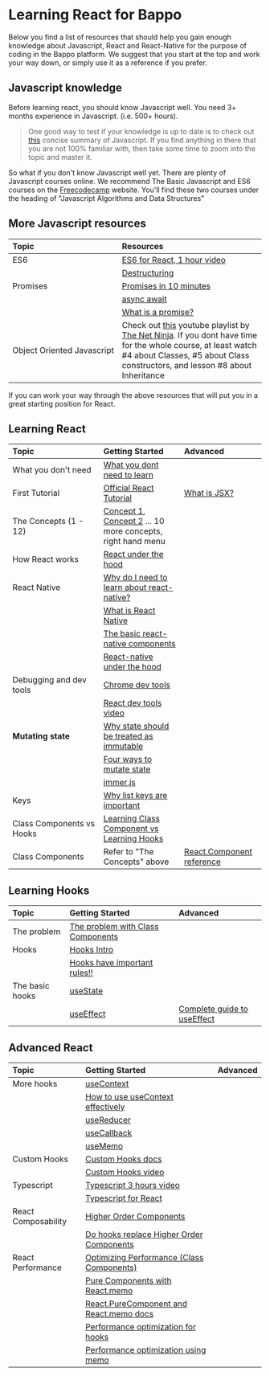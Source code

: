 # Learning React for Bappo

Below you find a list of resources that should help you gain enough knowledge about Javascript, React and React-Native for the purpose of coding in the Bappo platform. We suggest that you start at the top and work your way down, or simply use it as a reference if you prefer.

## Javascript knowledge

Before learning react, you should know Javascript well. You need 3+ months experience in Javascript. \(i.e. 500+ hours\).

> One good way to test if your knowledge is up to date is to check out [this](https://developer.mozilla.org/en-US/docs/Web/JavaScript/A_re-introduction_to_JavaScript) concise summary of Javascript. If you find anything in there that you are not 100% familiar with, then take some time to zoom into the topic and master it.

So what if you don't know Javascript well yet. There are plenty of Javascript courses online. We recommend The Basic Javascript and ES6 courses on the [Freecodecamp](https://www.freecodecamp.org/learn) website. You'll find these two courses under the heading of "Javascript Algorithms and Data Structures"

## More Javascript resources

| Topic | Resources |
| :--- | :--- |
| ES6 | [ES6 for React, 1 hour video](https://www.youtube.com/watch?v=NCwa_xi0Uuc&t=109s) |
|  | [Destructuring](https://developer.mozilla.org/en-US/docs/Web/JavaScript/Reference/Operators/Destructuring_assignment) |
| Promises | [Promises in 10 minutes](https://www.youtube.com/watch?v=DHvZLI7Db8E) |
|  | [async await](https://youtu.be/V_Kr9OSfDeU) |
|  | [What is a promise?](https://medium.com/javascript-scene/master-the-javascript-interview-what-is-a-promise-27fc71e77261) |
| Object Oriented Javascript | Check out [this](https://www.youtube.com/playlist?list=PL4cUxeGkcC9i5yvDkJgt60vNVWffpblB7) youtube playlist by [The Net Ninja](https://www.youtube.com/channel/UCW5YeuERMmlnqo4oq8vwUpg). If you dont have time for the whole course, at least watch \#4 about Classes, \#5 about Class constructors, and lesson \#8 about Inheritance |

If you can work your way through the above resources that will put you in a great starting position for React.

## Learning React

| Topic | Getting Started | Advanced |
| :--- | :--- | :--- |
| What you don't need | [What you dont need to learn](https://vimeo.com/445431272/99599f7a74) |  |
| First Tutorial | [Official React Tutorial](https://reactjs.org/tutorial/tutorial.html) | [What is JSX?](https://reactjs.org/docs/jsx-in-depth.html) |
| The Concepts \(1 - 12\) | [Concept 1](https://reactjs.org/docs/hello-world.html), [Concept 2](https://reactjs.org/docs/introducing-jsx.html) ... 10 more concepts, right hand menu |  |
| How React works | [React under the hood](https://www.freecodecamp.org/news/react-under-the-hood/) |  |
| React Native | [Why do I need to learn about react-native?](https://vimeo.com/445446985/01569eee6e) |  |
|  | [What is React Native](https://medium.com/@thinkwik/react-native-what-is-it-and-why-is-it-used-b132c3581df) |  |
|  | [The basic react-native components](https://reactnative.dev/docs/intro-react-native-components) |  |
|  | [React-native under the hood](https://www.youtube.com/watch?v=OnCio4h1J3M) |  |
| Debugging and dev tools | [Chrome dev tools](https://www.youtube.com/watch?v=H0XScE08hy8) |  |
|  | [React dev tools video](https://www.youtube.com/watch?v=DQjMiKEwl_E) |  |
| **Mutating state** | [Why state should be treated as immutable](https://www.youtube.com/watch?v=4LzcQyZ9JOU&t=211s) |  |
|  | [Four ways to mutate state](https://www.freecodecamp.org/news/handling-state-in-react-four-immutable-approaches-to-consider-d1f5c00249d5/) |  |
|  | [immer.js](https://www.youtube.com/watch?v=vsrhBUxfXQM) |  |
| Keys | [Why list keys are important](https://www.youtube.com/watch?v=0sasRxl35_8) |  |
| Class Components vs Hooks | [Learning Class Component vs Learning Hooks](https://vimeo.com/445472770/ace64e31ec) |  |
| Class Components | Refer to "The Concepts" above | [React.Component reference](https://reactjs.org/docs/react-component.html) |

## Learning Hooks

| Topic | Getting Started | Advanced |
| :--- | :--- | :--- |
| The problem | [The problem with Class Components](https://itnext.io/react-class-components-are-dead-hint-not-yet-1d0a151173b8) |  |
| Hooks | [Hooks Intro](https://reactjs.org/docs/hooks-intro.html) |  |
|  | [Hooks have important rules!!](https://reactjs.org/docs/hooks-rules.html) |  |
| The basic hooks | [useState](https://www.youtube.com/watch?v=9xhKH43llhU) |  |
|  | [useEffect](https://www.youtube.com/watch?v=j1ZRyw7OtZs) | [Complete guide to useEffect](https://overreacted.io/a-complete-guide-to-useeffect/) |

## Advanced React

| Topic | Getting Started | Advanced |
| :--- | :--- | :--- |
| More hooks | [useContext](https://www.youtube.com/watch?v=lhMKvyLRWo0) |  |
|  | [How to use useContext effectively](https://kentcdodds.com/blog/how-to-use-react-context-effectively) |  |
|  | [useReducer](https://www.youtube.com/watch?v=wcRawY6aJaw) |  |
|  | [useCallback](https://www.youtube.com/watch?v=-Ls48dd-vJE) |  |
|  | [useMemo](https://www.youtube.com/watch?v=RkBg0gDTLU8) |  |
| Custom Hooks | [Custom Hooks docs](https://reactjs.org/docs/hooks-custom.html) |  |
|  | [Custom Hooks video](https://www.youtube.com/watch?v=5JSigy8E6vk) |  |
| Typescript | [Typescript 3 hours video](https://www.youtube.com/watch?v=BwuLxPH8IDs&t=25s) |  |
|  | [Typescript for React](https://www.youtube.com/watch?v=Z5iWr6Srsj8) |  |
| React Composability | [Higher Order Components](https://reactjs.org/docs/higher-order-components.html#use-hocs-for-cross-cutting-concerns) |  |
|  | [Do hooks replace Higher Order Components](https://medium.com/javascript-scene/do-react-hooks-replace-higher-order-components-hocs-7ae4a08b7b58) |  |
| React Performance | [Optimizing Performance \(Class Components\)](https://reactjs.org/docs/optimizing-performance.html) |  |
|  | [Pure Components with React.memo](https://www.youtube.com/watch?v=o-alRbk_zP0) |  |
|  | [React.PureComponent and React.memo docs](https://reactjs.org/docs/react-api.html#reactpurecomponent) |  |
|  | [Performance optimization for hooks](https://rahmanfadhil.com/optimize-react-hooks/) |  |
|  | [Performance optimization using memo](https://medium.com/better-programming/performance-optimization-with-react-hooks-and-memo-e3186f7ff9ab) |  |

